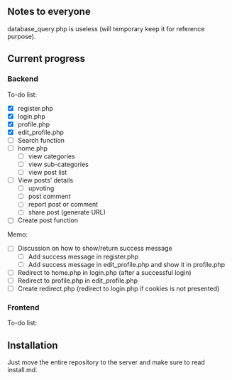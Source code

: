 ## Notes to everyone

database\_query.php is useless (will temporary keep it for reference purpose).

## Current progress

### Backend

To-do list:

- [x] register.php
- [x] login.php
- [x] profile.php
- [x] edit\_profile.php
- [ ] Search function
- [ ] home.php	
	- [ ] view categories
	- [ ] view sub-categories
	- [ ] view post list
- [ ] View posts' details 	
	- [ ] upvoting
	- [ ] post comment
	- [ ] report post or comment
	- [ ] share post (generate URL)
- [ ] Create post function

Memo:

- [ ] Discussion on how to show/return success message
	- [ ] Add success message in register.php
	- [ ] Add success message in edit\_profile.php and show it in profile.php
- [ ] Redirect to home.php in login.php (after a successful login)
- [ ] Redirect to profile.php in edit\_profile.php 
- [ ] Create redirect.php (redirect to login.php if cookies is not presented)

### Frontend

To-do list:

## Installation

Just move the entire repository to the server and make sure to read install.md.
